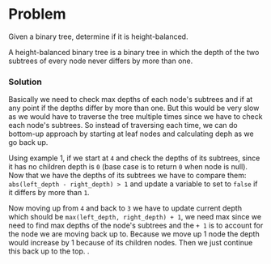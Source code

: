 # Problem
Given a binary tree, determine if it is height-balanced.

A height-balanced binary tree is a binary tree in which the depth of the two subtrees of every node never differs by more than one.


### Solution
Basically we need to check max depths of each node's subtrees and if at any point if the depths differ by more than one. But this would be very slow
as we would have to traverse the tree multiple times since we have to check each node's subtrees. So instead of traversing each time, we can do bottom-up approach by starting at leaf nodes and calculating deph as we go back up. 

Using example 1, if we start at `4` and check the depths of its subtrees, since it has no children depth is `0` (base case is to return `0` when node is null). Now that we have the depths of its subtrees we have to compare them: `abs(left_depth - right_depth) > 1` and update a variable to set to `false` if it differs by more than `1`. 

Now moving up from `4` and back to `3` we have to update current depth which should be `max(left_depth, right_depth) + 1`, we need max since we need to find
max depths of the node's subtrees and the `+ 1` is to account for the node we are moving back up to. Because we move up 1 node the depth would increase by 1
because of its children nodes. Then we just continue this back up to the top.
.